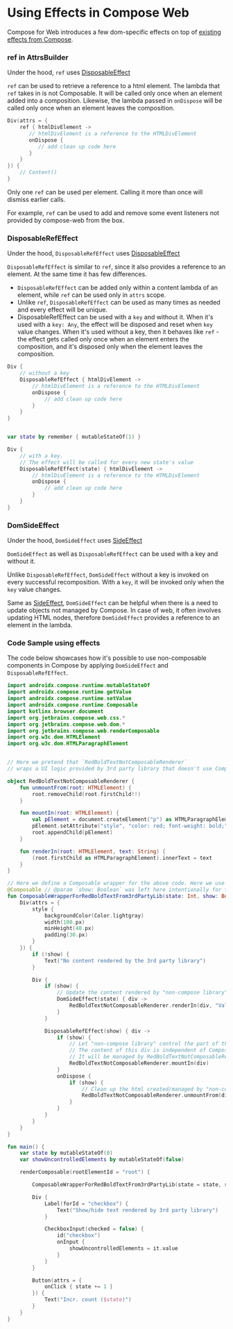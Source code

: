 # Using Effects in Compose Web

Compose for Web introduces a few dom-specific effects on top of [existing effects from Compose](https://developer.android.com/jetpack/compose/side-effects).


### ref in AttrsBuilder

Under the hood, `ref` uses [DisposableEffect](https://developer.android.com/jetpack/compose/side-effects#disposableeffect)

`ref` can be used to retrieve a reference to a html element.
The lambda that `ref` takes in is not Composable. It will be called only once when an element added into a composition.
Likewise, the lambda passed in `onDispose` will be called only once when an element leaves the composition.

``` kotlin
Div(attrs = {
    ref { htmlDivElement ->
       // htmlDivElement is a reference to the HTMLDivElement
       onDispose {
          // add clean up code here
       }
    }
}) {
    // Content()
}
```

Only one `ref` can be used per element. Calling it more than once will dismiss earlier calls.

For example, `ref` can be used to add and remove some event listeners not provided by compose-web from the box.

### DisposableRefEffect

Under the hood, `DisposableRefEffect` uses [DisposableEffect](https://developer.android.com/jetpack/compose/side-effects#disposableeffect)

`DisposableRefEffect` is similar to `ref`, since it also provides a reference to an element. At the same time it has few differences.

- `DisposableRefEffect` can be added only within a content lambda of an element, while `ref` can be used only in `attrs` scope.
- Unlike `ref`, `DisposableRefEffect` can be used as many times as needed and every effect will be unique.
- DisposableRefEffect can be used with a `key` and without it.  When it's used with a `key: Any`, the effect will be disposed and reset when `key` value changes. When it's used without a key, then it behaves like `ref` - the effect gets called only once when an element enters the composition, and it's disposed only when the element leaves the composition.


``` kotlin
Div {
    // without a key
    DisposableRefEffect { htmlDivElement ->
        // htmlDivElement is a reference to the HTMLDivElement
        onDispose {
            // add clean up code here
        }
    }
}


var state by remember { mutableStateOf(1) }

Div {
    // with a key. 
    // The effect will be called for every new state's value
    DisposableRefEffect(state) { htmlDivElement ->
        // htmlDivElement is a reference to the HTMLDivElement
        onDispose {
            // add clean up code here
        }
    }
}
```

### DomSideEffect

Under the hood, `DomSideEffect` uses [SideEffect](https://developer.android.com/jetpack/compose/side-effects#sideeffect-publish)

`DomSideEffect` as well as `DisposableRefEffect` can be used with a key and without it.

Unlike `DisposableRefEffect`, `DomSideEffect` without a key is invoked on every successful recomposition. 
With a `key`, it will be invoked only when the `key` value changes.

Same as [SideEffect](https://developer.android.com/jetpack/compose/side-effects#sideeffect-publish), `DomSideEffect` can be helpful when there is a need to update objects not managed by Compose.
In case of web, it often involves updating HTML nodes, therefore `DomSideEffect` provides a reference to an element in the lambda.

### Code Sample using effects

The code below showcases how it's possible to use non-composable components in Compose by applying `DomSideEffect` and `DisposableRefEffect`.

```kotlin
import androidx.compose.runtime.mutableStateOf
import androidx.compose.runtime.getValue
import androidx.compose.runtime.setValue
import androidx.compose.runtime.Composable
import kotlinx.browser.document
import org.jetbrains.compose.web.css.*
import org.jetbrains.compose.web.dom.*
import org.jetbrains.compose.web.renderComposable
import org.w3c.dom.HTMLElement
import org.w3c.dom.HTMLParagraphElement


// Here we pretend that `RedBoldTextNotComposableRenderer`
// wraps a UI logic provided by 3rd party library that doesn't use Compose

object RedBoldTextNotComposableRenderer {
    fun unmountFrom(root: HTMLElement) {
        root.removeChild(root.firstChild!!)
    }

    fun mountIn(root: HTMLElement) {
        val pElement = document.createElement("p") as HTMLParagraphElement
        pElement.setAttribute("style", "color: red; font-weight: bold;")
        root.appendChild(pElement)
    }

    fun renderIn(root: HTMLElement, text: String) {
        (root.firstChild as HTMLParagraphElement).innerText = text
    }
}

// Here we define a Composable wrapper for the above code. Here we use DomSideEffect and DisposableRefEffect. 
@Composable // @param `show: Boolean` was left here intentionally for the sake of the example
fun ComposableWrapperForRedBoldTextFrom3rdPartyLib(state: Int, show: Boolean) {
    Div(attrs = {
        style {
            backgroundColor(Color.lightgray)
            width(100.px)
            minHeight(40.px)
            padding(30.px)
        }
    }) {
        if (!show) {
            Text("No content rendered by the 3rd party library")
        }

        Div {
            if (show) {
                // Update the content rendered by "non-compose library" according to the `state`
                DomSideEffect(state) { div ->
                    RedBoldTextNotComposableRenderer.renderIn(div, "Value = $state")
                }
            }

            DisposableRefEffect(show) { div ->
                if (show) {
                    // Let "non-compose library" control the part of the page.
                    // The content of this div is independent of Compose. 
                    // It will be managed by RedBoldTextNotComposableRenderer 
                    RedBoldTextNotComposableRenderer.mountIn(div)
                }
                onDispose {
                    if (show) {
                        // Clean up the html created/managed by "non-compose library"
                        RedBoldTextNotComposableRenderer.unmountFrom(div)
                    }
                }
            }
        }
    }
}

fun main() {
    var state by mutableStateOf(0)
    var showUncontrolledElements by mutableStateOf(false)

    renderComposable(rootElementId = "root") {

        ComposableWrapperForRedBoldTextFrom3rdPartyLib(state = state, show = showUncontrolledElements)

        Div {
            Label(forId = "checkbox") {
                Text("Show/hide text rendered by 3rd party library")
            }

            CheckboxInput(checked = false) {
                id("checkbox")
                onInput {
                    showUncontrolledElements = it.value
                }
            }
        }

        Button(attrs = {
            onClick { state += 1 }
        }) {
            Text("Incr. count ($state)")
        }
    }
}
```
